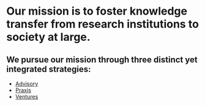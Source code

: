 # Our mission is to foster knowledge transfer from research institutions to society at large.
## We pursue our mission through three distinct yet integrated strategies:
* [Advisory](/advisory.md)
* [Praxis](/praxis.md)
* [Ventures](/ventures.md)

